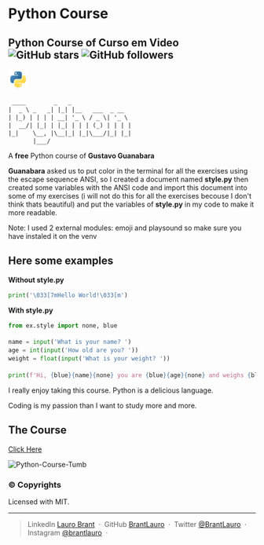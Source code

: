 # Python Course

<h2>
    Python Course of Curso em Video<br>
    <img alt="GitHub stars" src="https://img.shields.io/github/stars/BrantLauro/python-course?style=social">
    <img alt="GitHub followers" src="https://img.shields.io/github/followers/BrantLauro?label=Follow%20me%20%3A%29&style=social">
</h2>

 </a> <a href="https://www.python.org" target="_blank"> <img src="https://raw.githubusercontent.com/devicons/devicon/master/icons/python/python-original.svg" alt="python" width="40" height="40"/> </a>

```
 ____        _   _                 
|  _ \ _   _| |_| |__   ___  _ __  
| |_) | | | | __| '_ \ / _ \| '_ \ 
|  __/| |_| | |_| | | | (_) | | | |
|_|    \__, |\__|_| |_|\___/|_| |_|
       |___/                       
```
 
 A **free** Python course of **Gustavo Guanabara**
 
 **Guanabara** asked us to put color in the terminal for all the exercises using the escape sequence ANSI, so I created a document named **style.py** then created some variables with the ANSI code and import this document into some of my exercises (i will not do this for all the exercises becouse I don't think thats beautiful) and put the variables of **style.py** in my code to make it more readable.
 
 Note: I used 2 external modules: emoji and playsound so make sure you have instaled it on the venv
 
 
 ## Here some examples
 
 **Without style.py**
 
```python 
print('\033[7mHello World!\033[m')
```
 
 **With style.py**
 ``` python
 from ex.style import none, blue

name = input('What is your name? ')
age = int(input('How old are you? '))
weight = float(input('What is your weight? '))

print(f'Hi, {blue}{name}{none} you are {blue}{age}{none} and weighs {blue}{weight}{none} Kg')
```
 
 I really enjoy taking this course. Python is a delicious language.
 
 Coding is my passion than I want to study more and more.
 
 ## The Course
 
 [Click Here](https://www.youtube.com/playlist?list=PLHz_AreHm4dlKP6QQCekuIPky1CiwmdI6)
 
 ![Python-Course-Tumb](https://user-images.githubusercontent.com/60024796/117019088-79fe9c80-accb-11eb-84a6-dc50f453db7e.png)
 
### ©️ Copyrights

Licensed with MIT.

---

> LinkedIn [Lauro Brant](https://www.linkedin.com/in/lauro-brant-4858861b3/) &nbsp;&middot;&nbsp;
> GitHub [BrantLauro](https://github.com/BrantLauro) &nbsp;&middot;&nbsp;
> Twitter [@BrantLauro](https://twitter.com/BrantLauro) &nbsp;&middot;&nbsp;
> Instagram [@brantlauro](https://www.instagram.com/brantlauro/) &nbsp;&middot;&nbsp;

